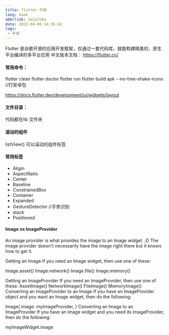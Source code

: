 ```yaml
---
title: flutter 手册
lang: book
abbrlink: 2a2a7e8a
date: 2022-04-08 14:36:42
tags:
 - 手册
---
```



Flutter 是谷歌开源的应用开发框架，仅通过一套代码库，就能构建精美的、原生平台编译的多平台应用
中文版本文档： https://flutter.cn/

#### 常用命令：
flutter clean
flutter doctor
flutter run
flutter build apk --no-tree-shake-icons //打安卓包
 <!--more-->

https://docs.flutter.dev/development/ui/widgets/layout

#### 文件目录：
 代码都在lib 文件夹

#### 滚动的组件
 listView() 可以滚动的组件标签

 #### 常用标签
+ Aligin
+ AspectRatio
+ Center
+ Baseline
+ ConstrainedBox 
+ Container
+ Expanded
+ GestureDetector //手势识别
+ stack 
+ Positioned


#### Image vs ImageProvider
An image provider is what provides the image to an Image widget. ;D
The image provider doesn't necessarily have the image right there but it knows how to get it.

Getting an Image
If you need an Image widget, then use one of these:

Image.asset()
Image.network()
Image.file()
Image.memory()

Getting an ImageProvider
If you need an ImageProvider, then use one of these:
AssetImage()
NetworkImage()
FileImage()
MemoryImage()
Converting an ImageProvider to an Image
If you have an ImageProvider object and you want an Image widget, then do the following:

Image(
  image: myImageProvider,
)
Converting an Image to an ImageProvider
If you have an Image widget and you need its ImageProvider, then do the following:

myImageWidget.image